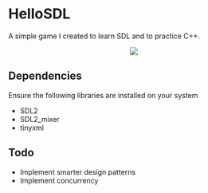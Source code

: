 # HelloSDL

A simple game I created to learn SDL and to practice C++.

<p align="center">
  <img src="https://github.com/Jack-0/HelloSDL/blob/master/res/HelloSDL.gif">
</p>

## Dependencies
Ensure the following libraries are installed on your system
  - SDL2
  - SDL2_mixer
  - tinyxml
 
## Todo
  - Implement smarter design patterns
  - Implement concurrency
